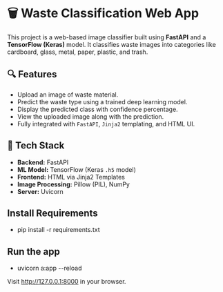 # 🗑️ Waste Classification Web App

This project is a web-based image classifier built using **FastAPI** and a **TensorFlow (Keras)** model. It classifies waste images into categories like cardboard, glass, metal, paper, plastic, and trash.

## 🔍 Features

- Upload an image of waste material.
- Predict the waste type using a trained deep learning model.
- Display the predicted class with confidence percentage.
- View the uploaded image along with the prediction.
- Fully integrated with `FastAPI`, `Jinja2` templating, and HTML UI.

## 🚀 Tech Stack

- **Backend:** FastAPI
- **ML Model:** TensorFlow (Keras `.h5` model)
- **Frontend:** HTML via Jinja2 Templates
- **Image Processing:** Pillow (PIL), NumPy
- **Server:** Uvicorn

## Install Requirements

- pip install -r requirements.txt

## Run the app

- uvicorn a:app --reload

Visit http://127.0.0.1:8000 in your browser.

